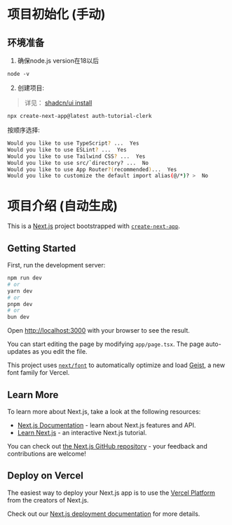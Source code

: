 # 项目初始化 (手动)

## 环境准备
1. 确保node.js version在18以后

```node -v ```

2. 创建项目: 

> 详见： [shadcn/ui install](https://ui.shadcn.com/docs/installation/next)

```npx create-next-app@latest auth-tutorial-clerk```

按顺序选择:
```bash
Would you like to use TypeScript? ...  Yes
Would you like to use ESLint? ...  Yes
Would you like to use Tailwind CSS? ...  Yes
Would you like to use src/`directory? ...  No
Would you like to use App Router?(recommended)...  Yes
Would you like to customize the default import alias(@/*)? >  No
```



# 项目介绍 (自动生成)

This is a [Next.js](https://nextjs.org) project bootstrapped with [`create-next-app`](https://nextjs.org/docs/app/api-reference/cli/create-next-app).

## Getting Started

First, run the development server:

```bash
npm run dev
# or
yarn dev
# or
pnpm dev
# or
bun dev
```

Open [http://localhost:3000](http://localhost:3000) with your browser to see the result.

You can start editing the page by modifying `app/page.tsx`. The page auto-updates as you edit the file.

This project uses [`next/font`](https://nextjs.org/docs/app/building-your-application/optimizing/fonts) to automatically optimize and load [Geist](https://vercel.com/font), a new font family for Vercel.

## Learn More

To learn more about Next.js, take a look at the following resources:

- [Next.js Documentation](https://nextjs.org/docs) - learn about Next.js features and API.
- [Learn Next.js](https://nextjs.org/learn) - an interactive Next.js tutorial.

You can check out [the Next.js GitHub repository](https://github.com/vercel/next.js) - your feedback and contributions are welcome!

## Deploy on Vercel

The easiest way to deploy your Next.js app is to use the [Vercel Platform](https://vercel.com/new?utm_medium=default-template&filter=next.js&utm_source=create-next-app&utm_campaign=create-next-app-readme) from the creators of Next.js.

Check out our [Next.js deployment documentation](https://nextjs.org/docs/app/building-your-application/deploying) for more details.
